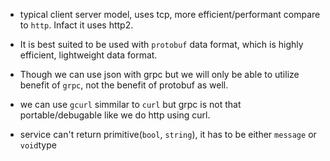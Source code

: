 * typical client server model, uses tcp, more efficient/performant compare to `http`. Infact it uses http2.
* It is best suited to be used with `protobuf` data format, which is highly efficient, lightweight data format.
* Though we can use json with grpc but we will only be able to utilize benefit of `grpc`, not the benefit of protobuf as well.
* we can use `gcurl` simmilar to `curl` but grpc is not that portable/debugable like we do http using curl.


* service can't return primitive(`bool`, `string`), it has to be either `message` or `void`type
